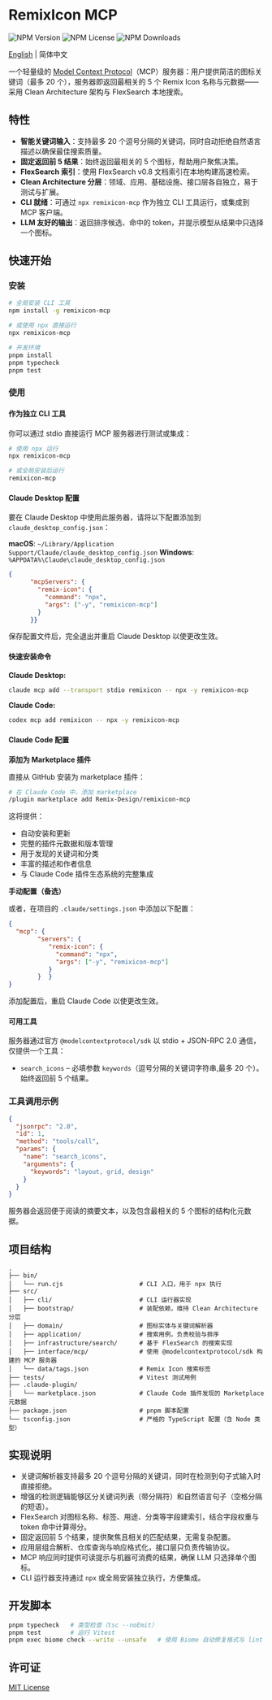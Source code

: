 # RemixIcon MCP

![NPM Version](https://img.shields.io/npm/v/remixicon-mcp) ![NPM License](https://img.shields.io/npm/l/remixicon-mcp) ![NPM Downloads](https://img.shields.io/npm/dt/remixicon-mcp)

[English](README.md) | 简体中文

一个轻量级的 [Model Context Protocol](https://modelcontextprotocol.io/)（MCP）服务器：用户提供简洁的图标关键词（最多 20 个），服务器即返回最相关的 5 个 Remix Icon 名称与元数据——采用 Clean Architecture 架构与 FlexSearch 本地搜索。

## 特性

- **智能关键词输入**：支持最多 20 个逗号分隔的关键词，同时自动拒绝自然语言描述以确保最佳搜索质量。
- **固定返回前 5 结果**：始终返回最相关的 5 个图标，帮助用户聚焦决策。
- **FlexSearch 索引**：使用 FlexSearch v0.8 文档索引在本地构建高速检索。
- **Clean Architecture 分层**：领域、应用、基础设施、接口层各自独立，易于测试与扩展。
- **CLI 就绪**：可通过 `npx remixicon-mcp` 作为独立 CLI 工具运行，或集成到 MCP 客户端。
- **LLM 友好的输出**：返回排序候选、命中的 token，并提示模型从结果中只选择一个图标。

## 快速开始

### 安装

```bash
# 全局安装 CLI 工具
npm install -g remixicon-mcp

# 或使用 npx 直接运行
npx remixicon-mcp

# 开发环境
pnpm install
pnpm typecheck
pnpm test
```

### 使用

#### 作为独立 CLI 工具

你可以通过 stdio 直接运行 MCP 服务器进行测试或集成：

```bash
# 使用 npx 运行
npx remixicon-mcp

# 或全局安装后运行
remixicon-mcp
```

#### Claude Desktop 配置

要在 Claude Desktop 中使用此服务器，请将以下配置添加到 `claude_desktop_config.json`：

**macOS**: `~/Library/Application Support/Claude/claude_desktop_config.json`
**Windows**: `%APPDATA%\Claude\claude_desktop_config.json`

```json
{
      "mcpServers": {
        "remix-icon": {
          "command": "npx",
          "args": ["-y", "remixicon-mcp"]
        }
      }}
```

保存配置文件后，完全退出并重启 Claude Desktop 以使更改生效。

#### 快速安装命令

**Claude Desktop:**
```bash
claude mcp add --transport stdio remixicon -- npx -y remixicon-mcp
```

**Claude Code:**
```bash
codex mcp add remixicon -- npx -y remixicon-mcp
```

#### Claude Code 配置

**添加为 Marketplace 插件**

直接从 GitHub 安装为 marketplace 插件：

```bash
# 在 Claude Code 中，添加 marketplace
/plugin marketplace add Remix-Design/remixicon-mcp
```

这将提供：
- 自动安装和更新
- 完整的插件元数据和版本管理
- 用于发现的关键词和分类
- 丰富的描述和作者信息
- 与 Claude Code 插件生态系统的完整集成

**手动配置（备选）**

或者，在项目的 `.claude/settings.json` 中添加以下配置：

```json
{
  "mcp": {
        "servers": {
           "remix-icon": {
             "command": "npx",
             "args": ["-y", "remixicon-mcp"]
           }
        }  }
}
```

添加配置后，重启 Claude Code 以使更改生效。

#### 可用工具

服务器通过官方 `@modelcontextprotocol/sdk` 以 stdio + JSON-RPC 2.0 通信，仅提供一个工具：

- `search_icons` – 必填参数 `keywords`（逗号分隔的关键词字符串,最多 20 个）。始终返回前 5 个结果。

### 工具调用示例

```json
{
  "jsonrpc": "2.0",
  "id": 1,
  "method": "tools/call",
  "params": {
    "name": "search_icons",
    "arguments": {
      "keywords": "layout, grid, design"
    }
  }
}
```

服务器会返回便于阅读的摘要文本，以及包含最相关的 5 个图标的结构化元数据。

## 项目结构

```
.
├── bin/
│   └── run.cjs                     # CLI 入口，用于 npx 执行
├── src/
│   ├── cli/                        # CLI 运行器实现
│   ├── bootstrap/                  # 装配依赖，维持 Clean Architecture 分层
│   ├── domain/                     # 图标实体与关键词解析器
│   ├── application/                # 搜索用例，负责校验与排序
│   ├── infrastructure/search/      # 基于 FlexSearch 的搜索实现
│   ├── interface/mcp/              # 使用 @modelcontextprotocol/sdk 构建的 MCP 服务器
│   └── data/tags.json              # Remix Icon 搜索标签
├── tests/                          # Vitest 测试用例
├── .claude-plugin/
│   └── marketplace.json            # Claude Code 插件发现的 Marketplace 元数据
├── package.json                    # pnpm 脚本配置
└── tsconfig.json                   # 严格的 TypeScript 配置（含 Node 类型）
```

## 实现说明

- 关键词解析器支持最多 20 个逗号分隔的关键词，同时在检测到句子式输入时直接拒绝。
- 增强的检测逻辑能够区分关键词列表（带分隔符）和自然语言句子（空格分隔的短语）。
- FlexSearch 对图标名称、标签、用途、分类等字段建索引，结合字段权重与 token 命中计算得分。
- 固定返回前 5 个结果，提供聚焦且相关的匹配结果，无需复杂配置。
- 应用层组合解析、仓库查询与响应格式化，接口层只负责传输协议。
- MCP 响应同时提供可读提示与机器可消费的结果，确保 LLM 只选择单个图标。
- CLI 运行器支持通过 `npx` 或全局安装独立执行，方便集成。

## 开发脚本

```bash
pnpm typecheck   # 类型检查（tsc --noEmit）
pnpm test        # 运行 Vitest
pnpm exec biome check --write --unsafe   # 使用 Biome 自动修复格式与 lint
```

## 许可证

[MIT License](LICENSE)
